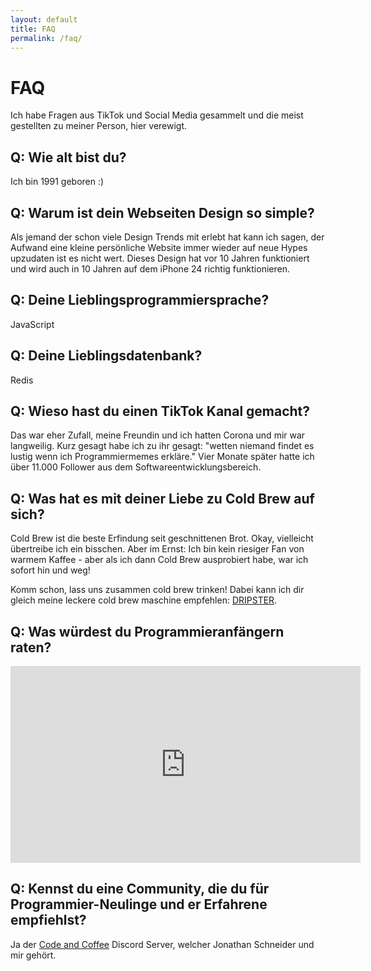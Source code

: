 ```yaml
---
layout: default
title: FAQ
permalink: /faq/
---
```


# FAQ

Ich habe Fragen aus TikTok und Social Media gesammelt und die meist gestellten zu meiner Person, hier verewigt.

## Q: Wie alt bist du?

Ich bin 1991 geboren :)

## Q: Warum ist dein Webseiten Design so simple?

Als jemand der schon viele Design Trends mit erlebt hat
kann ich sagen, der Aufwand eine kleine persönliche Website immer wieder auf neue Hypes upzudaten ist es nicht wert. Dieses Design hat vor 10 Jahren funktioniert und wird auch in 10 Jahren auf dem iPhone 24 richtig funktionieren.

## Q: Deine Lieblingsprogrammiersprache?

JavaScript

## Q: Deine Lieblingsdatenbank?

Redis

## Q: Wieso hast du einen TikTok Kanal gemacht?

Das war eher Zufall, meine Freundin und ich hatten
Corona und mir war langweilig. Kurz gesagt habe ich zu ihr gesagt: "wetten niemand findet es lustig wenn ich Programmiermemes erkläre." Vier Monate später hatte ich über 11.000 Follower aus dem Softwareentwicklungsbereich.

## Q: Was hat es mit deiner Liebe zu Cold Brew auf sich?

Cold Brew ist die beste Erfindung seit geschnittenen Brot. Okay, vielleicht übertreibe ich ein bisschen. Aber im Ernst: Ich bin kein riesiger Fan von warmem Kaffee - aber als ich dann Cold Brew ausprobiert habe, war ich sofort hin und weg!

Komm schon, lass uns zusammen cold brew trinken! Dabei kann ich dir gleich meine leckere cold brew maschine empfehlen:
<a href="https://amzn.to/3ywfUsS">DRIPSTER</a>.

## Q: Was würdest du Programmieranfängern raten?

<iframe width="560" height="315" src="https://www.youtube.com/embed/RWScWEmb6As" title="YouTube video player" frameborder="0" allow="accelerometer; autoplay; clipboard-write; encrypted-media; gyroscope; picture-in-picture" allowfullscreen></iframe>
<br>

## Q: Kennst du eine Community, die du für Programmier-Neulinge und er Erfahrene empfiehlst?

Ja der <a href="http://discord.code-n.coffee"  target="_blank" rel="noopener">Code and Coffee</a> Discord <i class="fab fa-discord"></i> Server, welcher Jonathan Schneider und mir gehört.
